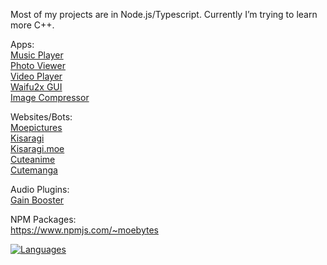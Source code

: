 Most of my projects are in Node.js/Typescript. Currently I’m trying to learn more C++. 

Apps: \
[Music Player](https://github.com/Moebytes/Music-Player) \
[Photo Viewer](https://github.com/Moebytes/Photo-Viewer) \
[Video Player](https://github.com/Moebytes/Video-Player) \
[Waifu2x GUI](https://github.com/Moebytes/Waifu2x-GUI) \
[Image Compressor](https://github.com/Moebytes/Image-Compressor)

Websites/Bots: \
[Moepictures](https://github.com/Moebytes/Moepictures) \
[Kisaragi](https://github.com/Moebytes/Kisaragi) \
[Kisaragi.moe](https://github.com/Moebytes/Kisaragi.moe) \
[Cuteanime](https://github.com/Moebytes/Cuteanime) \
[Cutemanga](https://github.com/Moebytes/Cutemanga)

Audio Plugins: \
[Gain Booster](https://github.com/Moebytes/Gain-Booster)

NPM Packages: \
https://www.npmjs.com/~moebytes

[![Languages](https://skillicons.dev/icons?i=ts,js,python,cpp,cs,react,electron,redux,postgres,redis,less,discordjs,webpack,nodejs,npm)](https://skillicons.dev)
